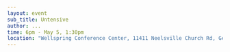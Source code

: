 ```yaml
---
layout: event
sub_title: Untensive
author: ...
time: 6pm - May 5, 1:30pm
location: "Wellspring Conference Center, 11411 Neelsville Church Rd, Germantown MD 20876"
---
```

